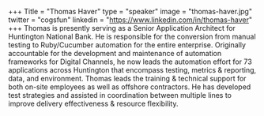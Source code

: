 +++
Title = "Thomas Haver"
type = "speaker"
image = "thomas-haver.jpg"
twitter = "cogsfun"
linkedin = "https://www.linkedin.com/in/thomas-haver"
+++
Thomas is presently serving as a Senior Application Architect for Huntington National Bank. He is responsible for the conversion from manual testing to Ruby/Cucumber automation for the entire enterprise. Originally accountable for the development and maintenance of automation frameworks for Digital Channels, he now leads the automation effort for 73 applications across Huntington that encompass testing, metrics & reporting, data, and environment. Thomas leads the training & technical support for both on-site employees as well as offshore contractors. He has developed test strategies and assisted in coordination between multiple lines to improve delivery effectiveness & resource flexibility.
